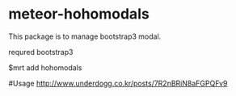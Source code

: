 meteor-hohomodals
=================

This package is to manage bootstrap3 modal.

requred bootstrap3

$mrt add hohomodals

#Usage
http://www.underdogg.co.kr/posts/7R2nBRiN8aFGPQFv9 
